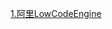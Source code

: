 [1.阿里LowCodeEngine](https://lowcode-engine.cn/index)

[1]: https://mp.weixin.qq.com/s/PSTut5ahAB8nlJ9kBpBaxw	"磁贴布局在钉钉宜搭报表设计引擎中的实现"
[2]: https://golden.com/wiki/No-code_%2F_low-code_development-NMGMEA6	"No-code / low-code development"

